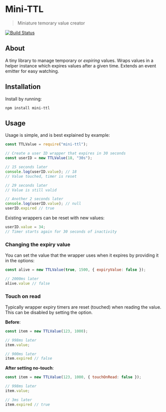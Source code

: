 # Mini-TTL
> Miniature temorary value creator

[![Build Status](https://travis-ci.org/perry-mitchell/mini-ttl.svg?branch=master)](https://travis-ci.org/perry-mitchell/mini-ttl)

## About
A tiny library to manage temporary or _expiring_ values. Wraps values in a helper instance which expires values after a given time. Extends an event emitter for easy watching.

## Installation
Install by running:

```shell
npm install mini-ttl
```

## Usage
Usage is simple, and is best explained by example:

```javascript
const TTLValue = require("mini-ttl");

// Create a user ID wrapper that expires in 30 seconds
const userID = new TTLValue(18, "30s");

// 15 seconds later
console.log(userID.value); // 18
// Value touched, timer is reset

// 29 seconds later
// Value is still valid

// Another 2 seconds later
console.log(userID.value); // null
userID.expired // true
```

Existing wrappers can be reset with new values:

```javascript
userID.value = 34;
// Timer starts again for 30 seconds of inactivity
```

### Changing the expiry value
You can set the value that the wrapper uses when it expires by providing it in the options:

```javascript
const alive = new TTLValue(true, 1500, { expiryValue: false });

// 2000ms later
alive.value // false
```

### Touch on read
Typically wrapper expiry timers are reset (touched) when reading the value. This can be disabled by setting the option.

**Before**:

```javascript
const item = new TTLValue(123, 1000);

// 998ms later
item.value;

// 900ms later
item.expired // false
```

**After setting no-touch**:

```javascript
const item = new TTLValue(123, 1000, { touchOnRead: false });

// 998ms later
item.value;

// 3ms later
item.expired // true
```
